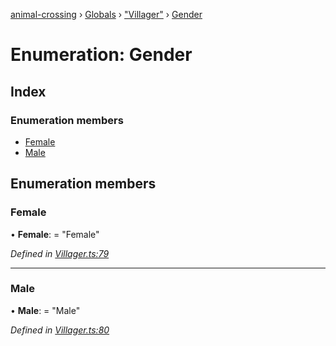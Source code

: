 [animal-crossing](../README.md) › [Globals](../globals.md) › ["Villager"](../modules/_villager_.md) › [Gender](_villager_.gender.md)

# Enumeration: Gender

## Index

### Enumeration members

* [Female](_villager_.gender.md#female)
* [Male](_villager_.gender.md#male)

## Enumeration members

###  Female

• **Female**: = "Female"

*Defined in [Villager.ts:79](https://github.com/Norviah/animal-crossing/blob/3bd87eb/module/types/Villager.ts#L79)*

___

###  Male

• **Male**: = "Male"

*Defined in [Villager.ts:80](https://github.com/Norviah/animal-crossing/blob/3bd87eb/module/types/Villager.ts#L80)*
